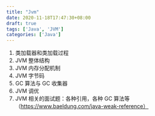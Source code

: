 ```yaml
---
title: "Jvm"
date: 2020-11-18T17:47:30+08:00
draft: true
tags: ['Java', 'JVM']
categories: ['Java']
---
```


1. 类加载器和类加载过程
2. JVM 整体结构
3. JVM 内存分配机制
4. JVM 字节码
5. GC 算法与 GC 收集器
6. JVM 调优
7. JVM 相关的面试题：各种引用，各种 GC 算法等 （https://www.baeldung.com/java-weak-reference）
